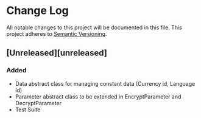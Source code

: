 # Change Log
All notable changes to this project will be documented in this file.
This project adheres to [Semantic Versioning](http://semver.org/).

## [Unreleased][unreleased]
### Added
- Data abstract class for managing constant data (Currency id, Language id)
- Parameter abstract class to be extended in EncryptParameter and DecryptParameter
- Test Suite
